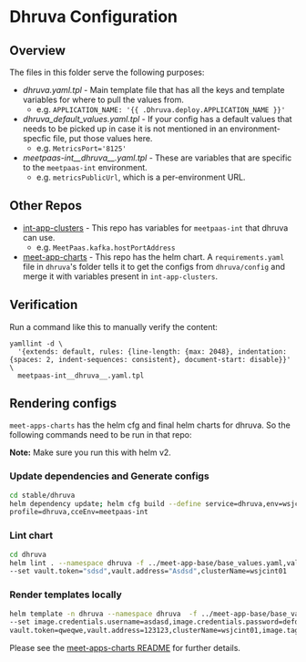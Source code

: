 # Dhruva Configuration

## Overview

The files in this folder serve the following purposes:

- *dhruva.yaml.tpl* - Main template file that has all the keys and template variables for where to pull the values from.
  - e.g. `APPLICATION_NAME: '{{ .Dhruva.deploy.APPLICATION_NAME }}'`
- *dhruva_default_values.yaml.tpl* - If your config has a default values that needs to be picked up in case it is not 
  mentioned in an environment-specfic file, put those values here.
  - e.g. `MetricsPort='8125'`
- *meetpaas-int__dhruva__.yaml.tpl* - These are variables that are specific to the `meetpaas-int` environment. 
  - e.g. `metricsPublicUrl`, which is a per-environment URL.
  
## Other Repos

- [int-app-clusters](https://sqbu-github.cisco.com/WebexPlatform/int-app-clusters) - This repo has variables for 
  `meetpaas-int` that dhruva can use.
  - e.g. `MeetPaas.kafka.hostPortAddress`
- [meet-app-charts](https://sqbu-github.cisco.com/WebexPlatform/meet-apps-charts) - This repo has the helm chart. 
  A `requirements.yaml` file in `dhruva`'s folder tells it to get the configs from `dhruva/config` and merge it with 
  variables present in `int-app-clusters`.

## Verification

Run a command like this to manually verify the content:

```shell script
yamllint -d \
  '{extends: default, rules: {line-length: {max: 2048}, indentation: {spaces: 2, indent-sequences: consistent}, document-start: disable}}' \
  meetpaas-int__dhruva__.yaml.tpl
```
## Rendering configs

`meet-apps-charts` has the helm cfg and final helm charts for dhruva. So the following commands 
need to be run in that repo:

**Note:** Make sure you run this with helm v2.

### Update dependencies and Generate configs
``` sh
cd stable/dhruva
helm dependency update; helm cfg build --define service=dhruva,env=wsjcint01,cloud=int,\
profile=dhruva,cceEnv=meetpaas-int
```

### Lint chart

``` sh
cd dhruva
helm lint . --namespace dhruva -f ../meet-app-base/base_values.yaml,values.yaml,data/helm-values.yaml \
--set vault.token="sdsd",vault.address="Asdsd",clusterName=wsjcint01
```
### Render templates locally

``` sh
helm template -n dhruva --namespace dhruva  -f ../meet-app-base/base_values.yaml,values.yaml,data/helm-values.yaml \
--set image.credentials.username=asdasd,image.credentials.password=defdef,\
vault.token=qweqwe,vault.address=123123,clusterName=wsjcint01,image.tag=6493-190514-283b6 .
```

Please see the 
[meet-apps-charts README](https://sqbu-github.cisco.com/WebexPlatform/meet-apps-charts) for 
further details.